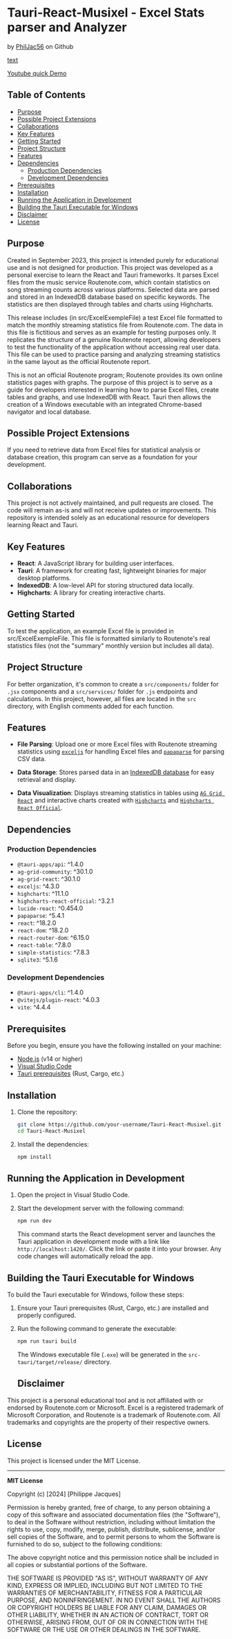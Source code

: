 # Tauri-React-Musixel - Excel Stats parser and Analyzer
by [PhilJac56](https://github.com/PhilJac56) on Github

[text](https://www.buymeacoffee.com/philjac)

 [Youtube quick Demo](https://youtu.be/aeCa7xKWMuo)

## Table of Contents
- [Purpose](#purpose)
- [Possible Project Extensions](#possible-project-extensions)
- [Collaborations](#collaborations)
- [Key Features](#key-features)
- [Getting Started](#getting-started)
- [Project Structure](#project-structure)
- [Features](#features)
- [Dependencies](#dependencies)
  - [Production Dependencies](#production-dependencies)
  - [Development Dependencies](#development-dependencies)
- [Prerequisites](#prerequisites)
- [Installation](#installation)
- [Running the Application in Development](#running-the-application-in-development)
- [Building the Tauri Executable for Windows](#building-the-tauri-executable-for-windows)
- [Disclaimer](#disclaimer)
- [License](#license)

## Purpose
Created in September 2023, this project is intended purely for educational use and is not designed for production.
This project was developed as a personal exercise to learn the React and Tauri frameworks. It parses Excel files from the music service Routenote.com, which contain statistics on song streaming counts across various platforms. Selected data are parsed and stored in an IndexedDB database based on specific keywords. The statistics are then displayed through tables and charts using Highcharts. 

This release includes (in src/ExcelExempleFile) a test Excel file formatted to match the monthly streaming statistics file from Routenote.com. The data in this file is fictitious and serves as an example for testing purposes only. It replicates the structure of a genuine Routenote report, allowing developers to test the functionality of the application without accessing real user data. This file can be used to practice parsing and analyzing streaming statistics in the same layout as the official Routenote report.

 This is not an official Routenote program; Routenote provides its own online statistics pages with graphs. The purpose of this project is to serve as a guide for developers interested in learning how to parse Excel files, create tables and graphs, and use IndexedDB with React. Tauri then allows the creation of a Windows executable with an integrated Chrome-based navigator and local database.

## Possible Project Extensions
If you need to retrieve data from Excel files for statistical analysis or database creation, this program can serve as a foundation for your development.

## Collaborations
This project is not actively maintained, and pull requests are closed. The code will remain as-is and will not receive updates or improvements. This repository is intended solely as an educational resource for developers learning React and Tauri.

## Key Features
- **React**: A JavaScript library for building user interfaces.
- **Tauri**: A framework for creating fast, lightweight binaries for major desktop platforms.
- **IndexedDB**: A low-level API for storing structured data locally.
- **Highcharts**: A library for creating interactive charts.

## Getting Started
To test the application, an example Excel file is provided in src/ExcelExempleFile. This file is formatted similarly to Routenote's real statistics files (not the "summary" monthly version but includes all data).

## Project Structure
For better organization, it's common to create a `src/components/` folder for `.jsx` components and a `src/services/` folder for `.js` endpoints and calculations. In this project, however, all files are located in the `src` directory, with English comments added for each function.

## Features

- **File Parsing**: Upload one or more Excel files with Routenote streaming statistics using [`exceljs`](https://www.npmjs.com/package/exceljs) for handling Excel files and [`papaparse`](https://www.npmjs.com/package/papaparse) for parsing CSV data.

- **Data Storage**: Stores parsed data in an [IndexedDB database](src/indexedDB.js) for easy retrieval and display.

- **Data Visualization**: Displays streaming statistics in tables using [`AG Grid React`](src/DynamicTable.jsx) and interactive charts created with [`Highcharts`](https://www.npmjs.com/package/highcharts) and [`Highcharts React Official`](https://github.com/highcharts/highcharts-react).

## Dependencies

### Production Dependencies

- `@tauri-apps/api`: ^1.4.0
- `ag-grid-community`: ^30.1.0
- `ag-grid-react`: ^30.1.0
- `exceljs`: ^4.3.0
- `highcharts`: ^11.1.0
- `highcharts-react-official`: ^3.2.1
- `lucide-react`: ^0.454.0
- `papaparse`: ^5.4.1
- `react`: ^18.2.0
- `react-dom`: ^18.2.0
- `react-router-dom`: ^6.15.0
- `react-table`: ^7.8.0
- `simple-statistics`: ^7.8.3
- `sqlite3`: ^5.1.6

### Development Dependencies
- `@tauri-apps/cli`: ^1.4.0
- `@vitejs/plugin-react`: ^4.0.3
- `vite`: ^4.4.4
  
## Prerequisites

Before you begin, ensure you have the following installed on your machine:

- [Node.js](https://nodejs.org/) (v14 or higher)
- [Visual Studio Code](https://code.visualstudio.com/)
- [Tauri prerequisites](https://tauri.app/v1/guides/getting-started/prerequisites) (Rust, Cargo, etc.)

## Installation

1. Clone the repository:

    ```bash
    git clone https://github.com/your-username/Tauri-React-Musixel.git
    cd Tauri-React-Musixel
    ```

2. Install the dependencies:

    ```bash
    npm install
    ```

## Running the Application in Development

1. Open the project in Visual Studio Code.
2. Start the development server with the following command:

    ```bash
    npm run dev
    ```

   This command starts the React development server and launches the Tauri application in development mode with a link like `http://localhost:1420/`. Click the link or paste it into your browser. Any code changes will automatically reload the app.

## Building the Tauri Executable for Windows

To build the Tauri executable for Windows, follow these steps:

1. Ensure your Tauri prerequisites (Rust, Cargo, etc.) are installed and properly configured.
2. Run the following command to generate the executable:

    ```bash
    npm run tauri build
    ```

   The Windows executable file (`.exe`) will be generated in the `src-tauri/target/release/` directory.

   ## Disclaimer

This project is a personal educational tool and is not affiliated with or endorsed by Routenote.com or Microsoft. Excel is a registered trademark of Microsoft Corporation, and Routenote is a trademark of Routenote.com. All trademarks and copyrights are the property of their respective owners.

## License

This project is licensed under the MIT License. 

---

**MIT License**

Copyright (c) [2024] [Philippe Jacques]

Permission is hereby granted, free of charge, to any person obtaining a copy of this software and associated documentation files (the "Software"), to deal in the Software without restriction, including without limitation the rights to use, copy, modify, merge, publish, distribute, sublicense, and/or sell copies of the Software, and to permit persons to whom the Software is furnished to do so, subject to the following conditions:

The above copyright notice and this permission notice shall be included in all copies or substantial portions of the Software.

THE SOFTWARE IS PROVIDED "AS IS", WITHOUT WARRANTY OF ANY KIND, EXPRESS OR IMPLIED, INCLUDING BUT NOT LIMITED TO THE WARRANTIES OF MERCHANTABILITY, FITNESS FOR A PARTICULAR PURPOSE, AND NONINFRINGEMENT. IN NO EVENT SHALL THE AUTHORS OR COPYRIGHT HOLDERS BE LIABLE FOR ANY CLAIM, DAMAGES OR OTHER LIABILITY, WHETHER IN AN ACTION OF CONTRACT, TORT OR OTHERWISE, ARISING FROM, OUT OF OR IN CONNECTION WITH THE SOFTWARE OR THE USE OR OTHER DEALINGS IN THE SOFTWARE.

